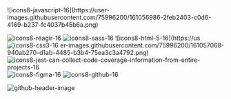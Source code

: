 

<!--
**GuillaumeSere/GuillaumeSere** is a ✨ _special_ ✨ repository because its `README.md` (this file) appears on your GitHub profile.

Here are some ideas to get you started:

- 🔭 I’m currently working on ...
- 🌱 I’m currently learning ...
- 👯 I’m looking to collaborate on ...
- 🤔 I’m looking for help with ...
- 💬 Ask me about ...
- 📫 How to reach me: ...
- 😄 Pronouns: ...
- ⚡ Fun fact: ...
-->![icons8-javascript-16](https://user-images.githubusercontent.com/75996200/161056986-2feb2403-c0d6-4169-b237-fc4037b45b6a.png)
![icons8-réagir-16](https://user-images.githubusercontent.com/75996200/161057025-571dd076-36b8-4f99-b6ae-3a43e7075b68.png)
![icons8-sass-16](https://user-images.githubusercontent.com/75996200/161057040-df06c359-4bd8-4780-b51a-2ee6eb197f46.png)
![icons8-html-5-16](https://us![icons8-css3-16](https://user-images.githubusercontent.com/75996200/161057075-0efc0c2e-756e-47b4-9c8b-878e76bca3e0.png)
er-images.githubusercontent.com/75996200/161057068-940ab270-d1ab-4485-b3b4-75ea3c3a4792.png)
![icons8-jest-can-collect-code-coverage-information-from-entire-projects-16](https://user-images.githubusercontent.com/75996200/161057089-75097f2a-e1fb-4c6a-a33f-b7cd089ec6f4.png)![icons8-figma-16](https://user-images.githubusercontent.com/75996200/161057097-41c63369-4394-4b32-b88f-2868e7f21cea.png)
![icons8-github-16](https://user-images.githubusercontent.com/75996200/161057110-610a52ae-82cd-4e2a-a21f-6ed21d9e4866.png)


![github-header-image](https://user-images.githubusercontent.com/75996200/158025161-58c32531-99e6-45d0-801e-0f500a86f0b4.png)
